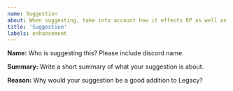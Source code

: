 ```yaml
---
name: Suggestion
about: When suggesting, take into account how it effects RP as well as the economy, and be as detailed as possible.
title: 'Suggestion'
labels: enhancement
---
```


**Name:**
Who is suggesting this? Please include discord name.

**Summary:**
Write a short summary of what your suggestion is about.

**Reason:**
Why would your suggestion be a good addition to Legacy?
